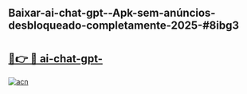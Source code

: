 ## Baixar-ai-chat-gpt--Apk-sem-anúncios-desbloqueado-completamente-2025-#8ibg3

# <h2><a href="https://ainizakaria.my?title=ai-chat-gpt-&ref=20M">🔗👉 🔴 ai-chat-gpt-</a></h2>

[![acn](https://github.com/user-attachments/assets/0f9c940e-d8b0-45ae-aac7-cd30a18b3e1c)](https://ainizakaria.my?title=ai-chat-gpt-&ref=20M)


